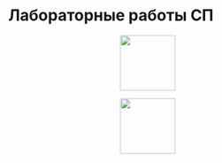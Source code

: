 # Лабораторные работы СП
<head>
        <p align="center">
        <a href="http://blogs.kpi.kharkov.ua/v2/asm/laboratornye-raboty-sp/" target="_blank">
            <img src="Лабораторные работы СП" height="100px">
        </a>
    <p align="center">
        <a href="http://blogs.kpi.kharkov.ua/v2/asm/laboratornye-raboty-sp/" target="_blank">
            <img src="https://github.com/hhrianyk/SYSTEM_PROGRAMMING_HRIANYK_H_V_CIT119D/blob/main/Доп.%20матреріал/favicon.ico" height="100px">
        </a>
    </p>
</head>
